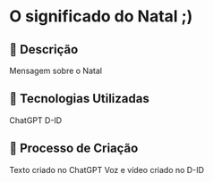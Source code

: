 # O significado do Natal ;)

## 📒 Descrição
Mensagem sobre o Natal

## 🤖 Tecnologias Utilizadas
ChatGPT
D-ID

## 🧐 Processo de Criação
Texto criado no ChatGPT
Voz e vídeo criado no D-ID
